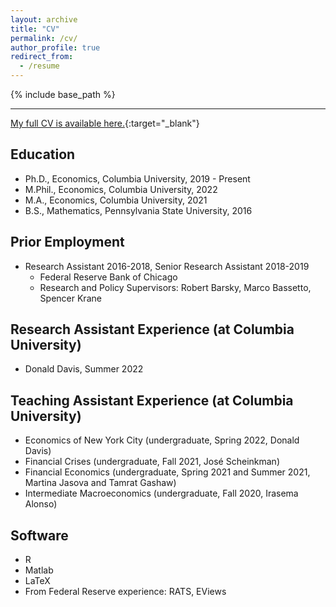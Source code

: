 ```yaml
---
layout: archive
title: "CV"
permalink: /cv/
author_profile: true
redirect_from:
  - /resume
---
```


{% include base_path %}


---

[My full CV is available here.](https://mattheweaston.github.io/files/cv_202208.pdf){:target="_blank"}




Education
------
* Ph.D., Economics, Columbia University, 2019 - Present
* M.Phil., Economics, Columbia University, 2022
* M.A., Economics, Columbia University, 2021
* B.S., Mathematics, Pennsylvania State University, 2016




Prior Employment
------
* Research Assistant 2016-2018, Senior Research Assistant 2018-2019
  * Federal Reserve Bank of Chicago
  * Research and Policy Supervisors: Robert Barsky, Marco Bassetto, Spencer Krane




Research Assistant Experience (at Columbia University)
-----
* Donald Davis, Summer 2022





Teaching Assistant Experience (at Columbia University)
------
* Economics of New York City (undergraduate, Spring 2022, Donald Davis)
* Financial Crises (undergraduate, Fall 2021, José Scheinkman)
* Financial Economics (undergraduate, Spring 2021 and Summer 2021, Martina Jasova and Tamrat Gashaw)
* Intermediate Macroeconomics (undergraduate, Fall 2020, Irasema Alonso)
  



Software
------
* R
* Matlab
* LaTeX
* From Federal Reserve experience: RATS, EViews


